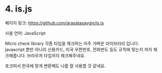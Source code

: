 # 4. is.js

페이지 링크: https://github.com/arasatasaygin/is.js

사용 언어: JavaScript

Micro check library
각종 타입을 체크하는 아주 가벼운 라이브러리 입니다. javascript 뿐만 아니라 신용카드, 미국 우편번호, 전화번도 등도 규칙에 맞는지 까지 체크해줍니다. 브라우져 타입까지 체크해주네요. 

포크떠서 한국에 맞게 변환해도 나름 잘 사용할 것 같네요.

